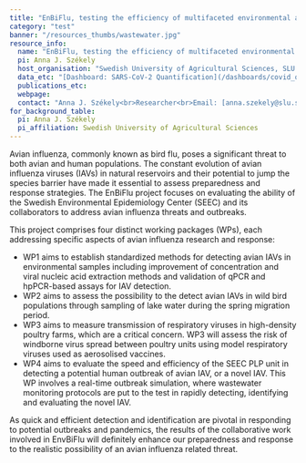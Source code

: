 ```yaml
---
title: "EnBiFlu, testing the efficiency of multifaceted environmental assessment of avian influenza threats and outbreaks"
category: "test"
banner: "/resources_thumbs/wastewater.jpg"
resource_info:
  name: "EnBiFlu, testing the efficiency of multifaceted environmental assessment of avian influenza threats and outbreaks"
  pi: Anna J. Székely
  host_organisation: "Swedish University of Agricultural Sciences, SLU."
  data_etc: "[Dashboard: SARS-CoV-2 Quantification](/dashboards/covid_quantification/)"
  publications_etc:
  webpage:
  contact: "Anna J. Székely<br>Researcher<br>Email: [anna.szekely@slu.se](mailto:anna.szekely@slu.se)"
for_background_table:
  pi: Anna J. Székely
  pi_affiliation: Swedish University of Agricultural Sciences
---
```


Avian influenza, commonly known as bird flu, poses a significant threat to both avian and human populations. The constant evolution of avian influenza viruses (IAVs) in natural reservoirs and their potential to jump the species barrier have made it essential to assess preparedness and response strategies. The EnBiFlu project focuses on evaluating the ability of the Swedish Environmental Epidemiology Center (SEEC) and its collaborators to address avian influenza threats and outbreaks.

This project comprises four distinct working packages (WPs), each addressing specific aspects of avian influenza research and response:

- WP1 aims to establish standardized methods for detecting avian IAVs in environmental samples including improvement of concentration and viral nucleic acid extraction methods and validation of qPCR and hpPCR-based assays for IAV detection.
- WP2 aims to assess the possibility to the detect avian IAVs in wild bird populations through sampling of lake water during the spring migration period.
- WP3 aims to measure transmission of respiratory viruses in high-density poultry farms, which are a critical concern. WP3 will assess the risk of windborne virus spread between poultry units using model respiratory viruses used as aerosolised vaccines.
- WP4 aims to evaluate the speed and efficiency of the SEEC PLP unit in detecting a potential human outbreak of avian IAV, or a novel IAV. This WP involves a real-time outbreak simulation, where wastewater monitoring protocols are put to the test in rapidly detecting, identifying and evaluating the novel IAV.

As quick and efficient detection and identification are pivotal in responding to potential outbreaks and pandemics, the results of the collaborative work involved in EnvBiFlu will definitely enhance our preparedness and response to the realistic possibility of an avian influenza related threat.
